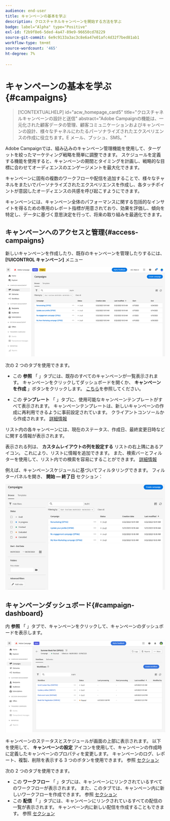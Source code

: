 ```yaml
---
audience: end-user
title: キャンペーンの基本を学ぶ
description: クロスチャネルキャンペーンを開始する方法を学ぶ
badge: label="Alpha" type="Positive"
exl-id: f2b9f8e6-5ded-4a47-89e9-96650cd78229
source-git-commit: 6e9c9133a3ac3c8e6a47e01afc4d32f7bed81ab1
workflow-type: tm+mt
source-wordcount: '465'
ht-degree: 7%

---
```



# キャンペーンの基本を学ぶ {#campaigns}

>[!CONTEXTUALHELP]
>id="acw_homepage_card5"
>title="クロスチャネルキャンペーンの設計と送信"
>abstract="Adobe Campaignの機能は、一元化された顧客データの管理、顧客コミュニケーションおよびキャンペーンの設計、様々なチャネルにわたるパーソナライズされたエクスペリエンスの作成に役立ちます。E メール、プッシュ、SMS。"

Adobe Campaignでは、組み込みのキャンペーン管理機能を使用して、ターゲットを絞ったマーケティング戦略を簡単に調整できます。 スケジュールを定義する機能を使用すると、キャンペーンの期間とタイミングを計画し、戦略的な目標に合わせてオーディエンスのエンゲージメントを最大化できます。

キャンペーンに固有の複数のワークフローや配信を追加することで、様々なチャネルをまたいでパーソナライズされたエクスペリエンスを作成し、各タッチポイントが意図したオーディエンスの共感を呼び起こすようにできます。

キャンペーンには、キャンペーン全体のパフォーマンスに関する包括的なインサイトを得るための専用のレポート指標が用意されており、効果を評価し、傾向を特定し、データに基づく意思決定を行って、将来の取り組みを最適化できます。

<!--
Use Adobe Campaign to create cross-channel campaigns. With its marketing campaign orchestration capabilities, you can manage and centralize customer data, design customer communications and campaigns, and create personalized experiences across different channels. In this version, email, push and SMS channels are available.

Design and execute high-volume email campaigns to deliver personalized messages, for all platforms and screen sizes. 
Measure the effectiveness of your deliveries with detailed reports including the counts of opens, clicks, forwards, and more. With Adobe Campaign segmentation capabilities, you can run queries against a high-volume database, and easily define dynamic marketing segments which perfectly target your campaigns.
-->

<!--
Get Started with campaigns
Adobe Campaign offers a set of solutions that help you personalize and deliver campaigns across all of your online and offline channels. You can create, configure, execute and analyze marketing campaigns. All marketing campaigns can be managed from a unified control center. Discover how to browse and create marketing campaigns in this section.

Campaigns include actions (deliveries) and processes (importing or extracting files), as well as resources (marketing documents, delivery outlines). They are used in marketing campaigns. Campaigns are part of a program, and programs are included in a campaign plan.
-->

## キャンペーンへのアクセスと管理{#access-campaigns}

新しいキャンペーンを作成したり、既存のキャンペーンを管理したりするには、 **[!UICONTROL キャンペーン]** メニュー

![キャンペーンリスト](assets/campaign-list.png)

次の 2 つのタブを使用できます。

* この **参照** 「 」タブには、既存のすべてのキャンペーンが一覧表示されます。 キャンペーンをクリックしてダッシュボードを開くか、 **キャンペーンを作成** 」ボタンをクリックします。 [こちら](create-campaigns.md#create-campaigns)を参照してください。

* この **テンプレート** 「 」タブに、使用可能なキャンペーンテンプレートがすべて表示されます。 キャンペーンテンプレートは、新しいキャンペーンの作成に再利用できるように事前設定されています。 クライアントコンソールから作成されます。 [詳細情報](https://experienceleague.adobe.com/docs/campaign/automation/campaign-orchestration/marketing-campaign-templates.html?lang=ja)

リスト内の各キャンペーンには、現在のステータス、作成日、最終変更日時などに関する情報が表示されます。

表示される列は、 **カスタムレイアウトの列を設定する** リストの右上隅にあるアイコン。 これにより、リストに情報を追加できます。 また、検索バーとフィルターを使用して、リスト内での検索を容易にすることができます。 [詳細情報](../get-started/user-interface.md#list-screens)

例えば、キャンペーンスケジュールに基づいてフィルタリングできます。 フィルターパネルを開き、 **開始 — 終了日** セクション：

![キャンペーンフィルター](assets/campaign-filter-on-dates.png)

## キャンペーンダッシュボード{#campaign-dashboard}

内 **参照** 「 」タブで、キャンペーンをクリックして、キャンペーンのダッシュボードを表示します。

![キャンペーンダッシュボード](assets/campaign-dashboard.png)

キャンペーンのステータスとスケジュールが画面の上部に表示されます。 以下を使用して、 **キャンペーンの設定** アイコンを使用して、キャンペーンの作成時に定義したキャンペーンのプロパティを変更します。 キャンペーンのログ、レポート、複製、削除を表示する 3 つのボタンを使用できます。 参照 [セクション](create-campaigns.md#create-campaigns)

次の 2 つのタブを使用できます。

* この **ワークフロー** 「 」タブには、キャンペーンにリンクされているすべてのワークフローが表示されます。 また、このタブでは、キャンペーン内に新しいワークフローを作成できます。 参照 [セクション](create-campaigns.md#create-campaigns)
* この **配信** 「 」タブには、キャンペーンにリンクされているすべての配信の一覧が表示されます。 キャンペーン内に新しい配信を作成することもできます。 参照 [セクション](create-campaigns.md#create-campaigns)


